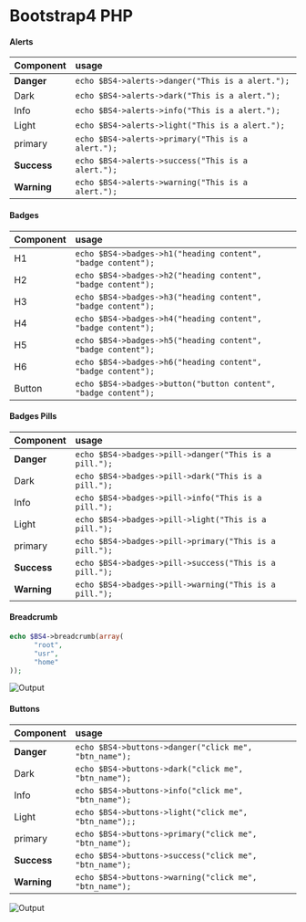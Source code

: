 # Bootstrap4 PHP


#### Alerts

| Component         | usage                                                  |
|:------------------|:-------------------------------------------------------|
| **Danger**        |  ``echo $BS4->alerts->danger("This is a alert.");``    |
| Dark              | ```echo $BS4->alerts->dark("This is a alert.");```     |
| Info              | ```echo $BS4->alerts->info("This is a alert.");```     |
| Light             | ```echo $BS4->alerts->light("This is a alert.");```    |
| primary           | ```echo $BS4->alerts->primary("This is a alert.");```  |
| **Success**       | ```echo $BS4->alerts->success("This is a alert.");```  |
| **Warning**       | ```echo $BS4->alerts->warning("This is a alert.");```  |


#### Badges

| Component         | usage                                                            |
|:------------------|:-----------------------------------------------------------------|
| H1                | ``echo $BS4->badges->h1("heading content", "badge content");``   |
| H2                | ``echo $BS4->badges->h2("heading content", "badge content");``   |
| H3                | ``echo $BS4->badges->h3("heading content", "badge content");``   |
| H4                | ``echo $BS4->badges->h4("heading content", "badge content");``   |
| H5                | ``echo $BS4->badges->h5("heading content", "badge content");``   |
| H6                | ``echo $BS4->badges->h6("heading content", "badge content");``   |
| Button            | ``echo $BS4->badges->button("button content", "badge content");``|


#### Badges Pills

| Component         | usage                                                        |
|:------------------|:-------------------------------------------------------------|
| **Danger**        | ``echo $BS4->badges->pill->danger("This is a pill.");``      |
| Dark              | ``echo $BS4->badges->pill->dark("This is a pill.");``      |
| Info              | ``echo $BS4->badges->pill->info("This is a pill.");``      |
| Light             | ``echo $BS4->badges->pill->light("This is a pill.");``      |
| primary           | ``echo $BS4->badges->pill->primary("This is a pill.");``      |
| **Success**       | ``echo $BS4->badges->pill->success("This is a pill.");``      |
| **Warning**       | ``echo $BS4->badges->pill->warning("This is a pill.");``      |

#### Breadcrumb

```php
echo $BS4->breadcrumb(array(
      "root",
      "usr",
      "home"
));
```
![Output](https://cdn.discordapp.com/attachments/341914782053695490/483242142131814400/unknown.png)

#### Buttons

| Component         | usage                                                        |
|:------------------|:-------------------------------------------------------------|
| **Danger**        | ``echo $BS4->buttons->danger("click me", "btn_name");``      |
| Dark              | ``echo $BS4->buttons->dark("click me", "btn_name");``        |
| Info              | ``echo $BS4->buttons->info("click me", "btn_name");``        |
| Light             | ``echo $BS4->buttons->light("click me", "btn_name");;``      |
| primary           | ``echo $BS4->buttons->primary("click me", "btn_name");``     |
| **Success**       | ``echo $BS4->buttons->success("click me", "btn_name");``     |
| **Warning**       | ``echo $BS4->buttons->warning("click me", "btn_name");``     |

![Output](https://cdn.discordapp.com/attachments/341914782053695490/483244162204827658/unknown.png)
